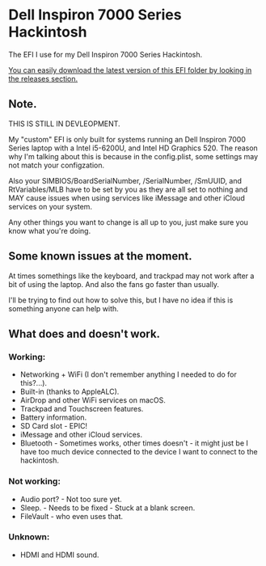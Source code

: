 # Dell Inspiron 7000 Series Hackintosh
The EFI I use for my Dell Inspiron 7000 Series Hackintosh.

[You can easily download the latest version of this EFI folder by looking in the releases section.](https://github.com/ktg5/Inspiron-7000-Series-Hackintosh/releases)

## Note.
THIS IS STILL IN DEVLEOPMENT.

My "custom" EFI is only built for systems running an Dell Inspiron 7000 Series laptop with a Intel i5-6200U, and Intel HD Graphics 520. The reason why I'm talking about this is because in the config.plist, some settings may not match your configzation.

Also your SIMBIOS/BoardSerialNumber, /SerialNumber, /SmUUID, and RtVariables/MLB have to be set by you as they are all set to nothing and MAY cause issues when using services like iMessage and other iCloud services on your system.

Any other things you want to change is all up to you, just make sure you know what you're doing.

## Some known issues at the moment.
At times somethings like the keyboard, and trackpad may not work after a bit of using the laptop. And also the fans go faster than usually.

I'll be trying to find out how to solve this, but I have no idea if this is something anyone can help with.

## What does and doesn't work.
### Working:
* Networking + WiFi (I don't remember anything I needed to do for this?...).
* Built-in (thanks to AppleALC).
* AirDrop and other WiFi services on macOS.
* Trackpad and Touchscreen features.
* Battery information.
* SD Card slot - EPIC!
* iMessage and other iCloud services.
* Bluetooth - Sometimes works, other times doesn't - it might just be I have too much device connected to the device I want to connect to the hackintosh.
### Not working:
* Audio port? - Not too sure yet.
* Sleep. - Needs to be fixed - Stuck at a blank screen.
* FileVault - who even uses that.
### Unknown:
* HDMI and HDMI sound.
